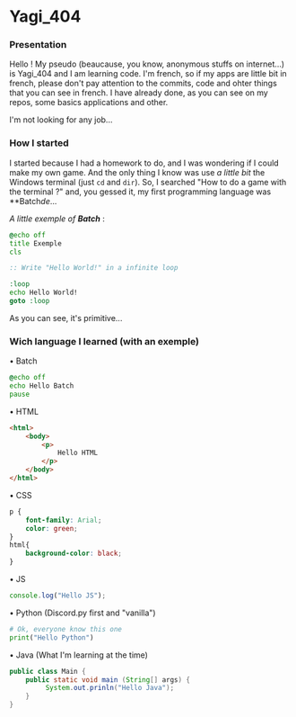 # Yagi_404

### Presentation

Hello ! My pseudo (beaucause, you know, anonymous stuffs on internet...)
is Yagi_404 and I am learning code. I'm french, so if my apps are little bit in french,
please don't pay attention to the commits, code and ohter things that you
can see in french.
I have already done, as you can see on my repos, some basics applications
and other.

I'm not looking for any job...

### How I started

I started because I had a homework to do, and I was wondering if I
could make my own game. And the only thing I know was use _a little bit_ the
Windows terminal (just `cd` and `dir`). So, I searched "How to do a game
with the terminal ?" and, you gessed it, my first programming language was **Batch*de*...

*A little exemple of **Batch*** :
```bat
@echo off
title Exemple
cls

:: Write "Hello World!" in a infinite loop

:loop
echo Hello World!
goto :loop
```
As you can see, it's primitive...

### Wich language I learned (with an exemple)

• Batch
```bat
@echo off
echo Hello Batch
pause
```
• HTML
```html
<html>
    <body>
        <p>
            Hello HTML
        </p>
    </body>
</html>
```
• CSS
```css
p {
    font-family: Arial;
    color: green;
}
html{
    background-color: black;
}
```
• JS
```js
console.log("Hello JS");
```
• Python (Discord.py first and "vanilla")
```py
# Ok, everyone know this one
print("Hello Python")
```
• Java (What I'm learning at the time)
```java
public class Main {
    public static void main (String[] args) {
         System.out.prinln("Hello Java");
    }
}
```
